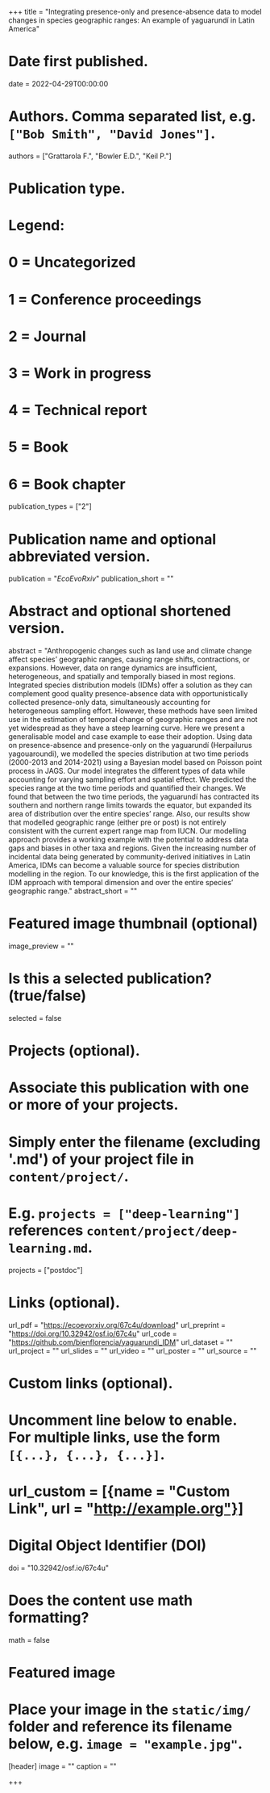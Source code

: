 +++
title = "Integrating presence-only and presence-absence data to model changes in species geographic ranges: An example of yaguarundí in Latin America"

# Date first published.
date = 2022-04-29T00:00:00

# Authors. Comma separated list, e.g. `["Bob Smith", "David Jones"]`.
authors = ["Grattarola F.", "Bowler E.D.", "Keil P."]

# Publication type.
# Legend:
# 0 = Uncategorized
# 1 = Conference proceedings
# 2 = Journal
# 3 = Work in progress
# 4 = Technical report
# 5 = Book
# 6 = Book chapter
publication_types = ["2"]

# Publication name and optional abbreviated version.
publication = "*EcoEvoRxiv*"
publication_short = ""

# Abstract and optional shortened version.
abstract = "Anthropogenic changes such as land use and climate change affect species’ geographic ranges, causing range shifts, contractions, or expansions. However, data on range dynamics are insufficient, heterogeneous, and spatially and temporally biased in most regions. Integrated species distribution models (IDMs) offer a solution as they can complement good quality presence-absence data with opportunistically collected presence-only data, simultaneously accounting for heterogeneous sampling effort. However, these methods have seen limited use in the estimation of temporal change of geographic ranges and are not yet widespread as they have a steep learning curve. Here we present a generalisable model and case example to ease their adoption. Using data on presence-absence and presence-only on the yaguarundí (Herpailurus yagouaroundi), we modelled the species distribution at two time periods (2000-2013 and 2014-2021) using a Bayesian model based on Poisson point process in JAGS. Our model integrates the different types of data while accounting for varying sampling effort and spatial effect. We predicted the species range at the two time periods and quantified their changes. We found that between the two time periods, the yaguarundí has contracted its southern and northern range limits towards the equator, but expanded its area of distribution over the entire species’ range. Also, our results show that modelled geographic range (either pre or post) is not entirely consistent with the current expert range map from IUCN. Our modelling approach provides a working example with the potential to address data gaps and biases in other taxa and regions. Given the increasing number of incidental data being generated by community-derived initiatives in Latin America, IDMs can become a valuable source for species distribution modelling in the region. To our knowledge, this is the first application of the IDM approach with temporal dimension and over the entire species’ geographic range."
abstract_short = ""

# Featured image thumbnail (optional)
image_preview = ""

# Is this a selected publication? (true/false)
selected = false

# Projects (optional).
#   Associate this publication with one or more of your projects.
#   Simply enter the filename (excluding '.md') of your project file in `content/project/`.
#   E.g. `projects = ["deep-learning"]` references `content/project/deep-learning.md`.
projects = ["postdoc"]

# Links (optional).
url_pdf = "https://ecoevorxiv.org/67c4u/download"
url_preprint = "https://doi.org/10.32942/osf.io/67c4u"
url_code = "https://github.com/bienflorencia/yaguarundi_IDM"
url_dataset = ""
url_project = ""
url_slides = ""
url_video = ""
url_poster = ""
url_source = ""

# Custom links (optional).
#   Uncomment line below to enable. For multiple links, use the form `[{...}, {...}, {...}]`.
# url_custom = [{name = "Custom Link", url = "http://example.org"}]

# Digital Object Identifier (DOI)
doi = "10.32942/osf.io/67c4u"

# Does the content use math formatting?
math = false

# Featured image
# Place your image in the `static/img/` folder and reference its filename below, e.g. `image = "example.jpg"`.
[header]
image = ""
caption = ""

+++
